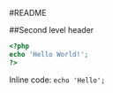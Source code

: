 #README

##Second level header

```php
<?php
echo 'Hello World!';
?>
```

Inline code: `echo 'Hello';`

